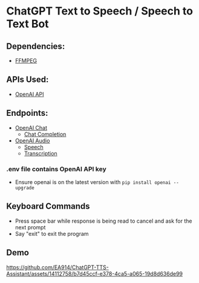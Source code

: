 # ChatGPT Text to Speech / Speech to Text Bot

## Dependencies:
* [FFMPEG](https://ffmpeg.org/)

## APIs Used:
* [OpenAI API](https://platform.openai.com/docs/overview)

## Endpoints:
* [OpenAI Chat](https://platform.openai.com/docs/api-reference/chat)
  * [Chat Completion](https://platform.openai.com/docs/api-reference/chat/create)
* [OpenAI Audio](https://platform.openai.com/docs/api-reference/audio)
  * [Speech](https://platform.openai.com/docs/api-reference/audio/createSpeech)
  * [Transcription](https://platform.openai.com/docs/api-reference/audio/createTranscription)


### .env file contains OpenAI API key

* Ensure openai is on the latest version with `pip install openai --upgrade`

## Keyboard Commands
* Press space bar while response is being read to cancel and ask for the next prompt
* Say "exit" to exit the program

## Demo

https://github.com/EA914/ChatGPT-TTS-Assistant/assets/14112758/b7d45ccf-e378-4ca5-a065-19d8d636de99

